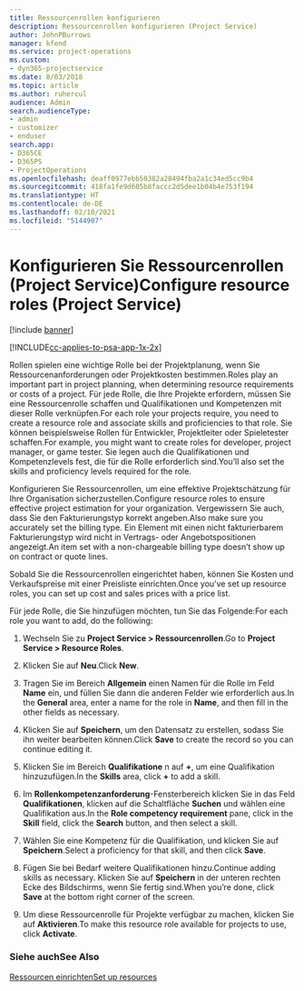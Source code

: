 ```yaml
---
title: Ressourcenrollen konfigurieren
description: Ressourcenrollen konfigurieren (Project Service)
author: JohnPBurrows
manager: kfend
ms.service: project-operations
ms.custom:
- dyn365-projectservice
ms.date: 8/03/2018
ms.topic: article
ms.author: ruhercul
audience: Admin
search.audienceType:
- admin
- customizer
- enduser
search.app:
- D365CE
- D365PS
- ProjectOperations
ms.openlocfilehash: deaff0977ebb50382a28494fba2a1c34ed5cc9b4
ms.sourcegitcommit: 418fa1fe9d605b8faccc2d5dee1b04b4e753f194
ms.translationtype: HT
ms.contentlocale: de-DE
ms.lasthandoff: 02/10/2021
ms.locfileid: "5144907"
---
```

# <a name="configure-resource-roles-project-service"></a><span data-ttu-id="4aa8e-103">Konfigurieren Sie Ressourcenrollen (Project Service)</span><span class="sxs-lookup"><span data-stu-id="4aa8e-103">Configure resource roles (Project Service)</span></span>

[!include [banner](../includes/psa-now-project-operations.md)]

[!INCLUDE[cc-applies-to-psa-app-1x-2x](../includes/cc-applies-to-psa-app-1x-2x.md)]

<span data-ttu-id="4aa8e-104">Rollen spielen eine wichtige Rolle bei der Projektplanung, wenn Sie Ressourcenanforderungen oder Projektkosten bestimmen.</span><span class="sxs-lookup"><span data-stu-id="4aa8e-104">Roles play an important part in project planning, when determining resource requirements or costs of a project.</span></span> <span data-ttu-id="4aa8e-105">Für jede Rolle, die Ihre Projekte erfordern, müssen Sie eine Ressourcenrolle schaffen und Qualifikationen und Kompetenzen mit dieser Rolle verknüpfen.</span><span class="sxs-lookup"><span data-stu-id="4aa8e-105">For each role your projects require, you need to create a resource role and associate skills and proficiencies to that role.</span></span> <span data-ttu-id="4aa8e-106">Sie können beispielsweise Rollen für Entwickler, Projektleiter oder Spieletester schaffen.</span><span class="sxs-lookup"><span data-stu-id="4aa8e-106">For example, you might want to create roles for developer, project manager, or game tester.</span></span> <span data-ttu-id="4aa8e-107">Sie legen auch die Qualifikationen und Kompetenzlevels fest, die für die Rolle erforderlich sind.</span><span class="sxs-lookup"><span data-stu-id="4aa8e-107">You’ll also set the skills and proficiency levels required for the role.</span></span>  
  
 <span data-ttu-id="4aa8e-108">Konfigurieren Sie Ressourcenrollen, um eine effektive Projektschätzung für Ihre Organisation sicherzustellen.</span><span class="sxs-lookup"><span data-stu-id="4aa8e-108">Configure resource roles to ensure effective project estimation for your organization.</span></span>  <span data-ttu-id="4aa8e-109">Vergewissern Sie auch, dass Sie den Fakturierungstyp korrekt angeben.</span><span class="sxs-lookup"><span data-stu-id="4aa8e-109">Also make sure you accurately set the billing type.</span></span> <span data-ttu-id="4aa8e-110">Ein Element mit einen nicht fakturierbarem Fakturierungstyp wird nicht in Vertrags- oder Angebotspositionen angezeigt.</span><span class="sxs-lookup"><span data-stu-id="4aa8e-110">An item set with a non-chargeable billing type doesn’t show up on contract or quote lines.</span></span>  
  
 <span data-ttu-id="4aa8e-111">Sobald Sie die Ressourcenrollen eingerichtet haben, können Sie Kosten und Verkaufspreise mit einer Preisliste einrichten.</span><span class="sxs-lookup"><span data-stu-id="4aa8e-111">Once you’ve set up resource roles, you can set up cost and sales prices with a price list.</span></span>  
  
 <span data-ttu-id="4aa8e-112">Für jede Rolle, die Sie hinzufügen möchten, tun Sie das Folgende:</span><span class="sxs-lookup"><span data-stu-id="4aa8e-112">For each role you want to add, do the following:</span></span>  
  
1.  <span data-ttu-id="4aa8e-113">Wechseln Sie zu **Project Service > Ressourcenrollen**.</span><span class="sxs-lookup"><span data-stu-id="4aa8e-113">Go to **Project Service > Resource Roles**.</span></span>  
  
2.  <span data-ttu-id="4aa8e-114">Klicken Sie auf **Neu**.</span><span class="sxs-lookup"><span data-stu-id="4aa8e-114">Click **New**.</span></span>  
  
3.  <span data-ttu-id="4aa8e-115">Tragen Sie im Bereich **Allgemein** einen Namen für die Rolle im Feld **Name** ein, und füllen Sie dann die anderen Felder wie erforderlich aus.</span><span class="sxs-lookup"><span data-stu-id="4aa8e-115">In the **General** area, enter a name for the role in **Name**, and then fill in the other fields as necessary.</span></span>  
  
4.  <span data-ttu-id="4aa8e-116">Klicken Sie auf **Speichern**, um den Datensatz zu erstellen, sodass Sie ihn weiter bearbeiten können.</span><span class="sxs-lookup"><span data-stu-id="4aa8e-116">Click **Save** to create the record so you can continue editing it.</span></span>  
  
5.  <span data-ttu-id="4aa8e-117">Klicken Sie im Bereich **Qualifikatione** n auf **+**, um eine Qualifikation hinzuzufügen.</span><span class="sxs-lookup"><span data-stu-id="4aa8e-117">In the **Skills** area, click **+** to add a skill.</span></span>  
  
6.  <span data-ttu-id="4aa8e-118">Im **Rollenkompetenzanforderung**-Fensterbereich klicken Sie in das Feld **Qualifikationen**, klicken auf die Schaltfläche **Suchen** und wählen eine Qualifikation aus.</span><span class="sxs-lookup"><span data-stu-id="4aa8e-118">In the **Role competency requirement** pane, click in the **Skill** field, click the **Search** button, and then select a skill.</span></span>  
  
7.  <span data-ttu-id="4aa8e-119">Wählen Sie eine Kompetenz für die Qualifikation, und klicken Sie auf **Speichern**.</span><span class="sxs-lookup"><span data-stu-id="4aa8e-119">Select a proficiency for that skill, and then click **Save**.</span></span>  
  
8.  <span data-ttu-id="4aa8e-120">Fügen Sie bei Bedarf weitere Qualifikationen hinzu.</span><span class="sxs-lookup"><span data-stu-id="4aa8e-120">Continue adding skills as necessary.</span></span> <span data-ttu-id="4aa8e-121">Klicken Sie auf **Speichern** in der unteren rechten Ecke des Bildschirms, wenn Sie fertig sind.</span><span class="sxs-lookup"><span data-stu-id="4aa8e-121">When you’re done, click **Save** at the bottom right corner of the screen.</span></span>  
  
9. <span data-ttu-id="4aa8e-122">Um diese Ressourcenrolle für Projekte verfügbar zu machen, klicken Sie auf **Aktivieren**.</span><span class="sxs-lookup"><span data-stu-id="4aa8e-122">To make this resource role available for projects to use, click **Activate**.</span></span>  
  
### <a name="see-also"></a><span data-ttu-id="4aa8e-123">Siehe auch</span><span class="sxs-lookup"><span data-stu-id="4aa8e-123">See Also</span></span>  
 [<span data-ttu-id="4aa8e-124">Ressourcen einrichten</span><span class="sxs-lookup"><span data-stu-id="4aa8e-124">Set up resources</span></span>](../psa/set-up-resources.md)
